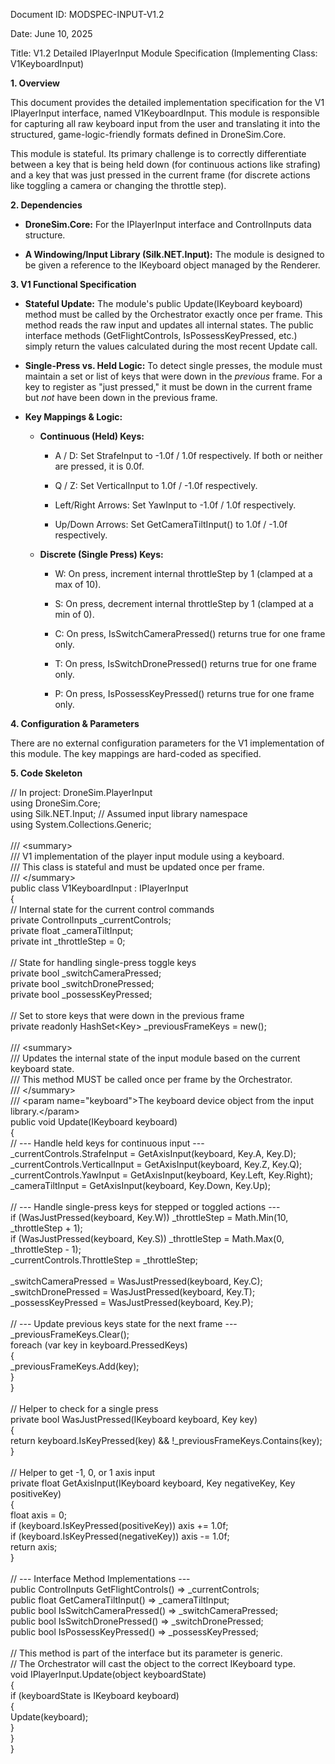 Document ID: MODSPEC-INPUT-V1.2

Date: June 10, 2025

Title: V1.2 Detailed IPlayerInput Module Specification (Implementing Class: V1KeyboardInput)

**1. Overview**

This document provides the detailed implementation specification for the V1 IPlayerInput interface, named V1KeyboardInput. This module is responsible for capturing all raw keyboard input from the user and translating it into the structured, game-logic-friendly formats defined in DroneSim.Core.

This module is stateful. Its primary challenge is to correctly differentiate between a key that is being held down (for continuous actions like strafing) and a key that was just pressed in the current frame (for discrete actions like toggling a camera or changing the throttle step).

**2. Dependencies**

- **DroneSim.Core:** For the IPlayerInput interface and ControlInputs data structure.

- **A Windowing/Input Library (Silk.NET.Input):** The module is designed to be given a reference to the IKeyboard object managed by the Renderer.

**3. V1 Functional Specification**

- **Stateful Update:** The module\'s public Update(IKeyboard keyboard) method must be called by the Orchestrator exactly once per frame. This method reads the raw input and updates all internal states. The public interface methods (GetFlightControls, IsPossessKeyPressed, etc.) simply return the values calculated during the most recent Update call.

- **Single-Press vs. Held Logic:** To detect single presses, the module must maintain a set or list of keys that were down in the *previous* frame. For a key to register as \"just pressed,\" it must be down in the current frame but *not* have been down in the previous frame.

- **Key Mappings & Logic:**

  - **Continuous (Held) Keys:**

    - A / D: Set StrafeInput to -1.0f / 1.0f respectively. If both or neither are pressed, it is 0.0f.

    - Q / Z: Set VerticalInput to 1.0f / -1.0f respectively.

    - Left/Right Arrows: Set YawInput to -1.0f / 1.0f respectively.

    - Up/Down Arrows: Set GetCameraTiltInput() to 1.0f / -1.0f respectively.

  - **Discrete (Single Press) Keys:**

    - W: On press, increment internal throttleStep by 1 (clamped at a max of 10).

    - S: On press, decrement internal throttleStep by 1 (clamped at a min of 0).

    - C: On press, IsSwitchCameraPressed() returns true for one frame only.

    - T: On press, IsSwitchDronePressed() returns true for one frame only.

    - P: On press, IsPossessKeyPressed() returns true for one frame only.

**4. Configuration & Parameters**

There are no external configuration parameters for the V1 implementation of this module. The key mappings are hard-coded as specified.

**5. Code Skeleton**

// In project: DroneSim.PlayerInput\
using DroneSim.Core;\
using Silk.NET.Input; // Assumed input library namespace\
using System.Collections.Generic;\
\
/// \<summary\>\
/// V1 implementation of the player input module using a keyboard.\
/// This class is stateful and must be updated once per frame.\
/// \</summary\>\
public class V1KeyboardInput : IPlayerInput\
{\
// Internal state for the current control commands\
private ControlInputs \_currentControls;\
private float \_cameraTiltInput;\
private int \_throttleStep = 0;\
\
// State for handling single-press toggle keys\
private bool \_switchCameraPressed;\
private bool \_switchDronePressed;\
private bool \_possessKeyPressed;\
\
// Set to store keys that were down in the previous frame\
private readonly HashSet\<Key\> \_previousFrameKeys = new();\
\
/// \<summary\>\
/// Updates the internal state of the input module based on the current keyboard state.\
/// This method MUST be called once per frame by the Orchestrator.\
/// \</summary\>\
/// \<param name=\"keyboard\"\>The keyboard device object from the input library.\</param\>\
public void Update(IKeyboard keyboard)\
{\
// \-\-- Handle held keys for continuous input \-\--\
\_currentControls.StrafeInput = GetAxisInput(keyboard, Key.A, Key.D);\
\_currentControls.VerticalInput = GetAxisInput(keyboard, Key.Z, Key.Q);\
\_currentControls.YawInput = GetAxisInput(keyboard, Key.Left, Key.Right);\
\_cameraTiltInput = GetAxisInput(keyboard, Key.Down, Key.Up);\
\
// \-\-- Handle single-press keys for stepped or toggled actions \-\--\
if (WasJustPressed(keyboard, Key.W)) \_throttleStep = Math.Min(10, \_throttleStep + 1);\
if (WasJustPressed(keyboard, Key.S)) \_throttleStep = Math.Max(0, \_throttleStep - 1);\
\_currentControls.ThrottleStep = \_throttleStep;\
\
\_switchCameraPressed = WasJustPressed(keyboard, Key.C);\
\_switchDronePressed = WasJustPressed(keyboard, Key.T);\
\_possessKeyPressed = WasJustPressed(keyboard, Key.P);\
\
// \-\-- Update previous keys state for the next frame \-\--\
\_previousFrameKeys.Clear();\
foreach (var key in keyboard.PressedKeys)\
{\
\_previousFrameKeys.Add(key);\
}\
}\
\
// Helper to check for a single press\
private bool WasJustPressed(IKeyboard keyboard, Key key)\
{\
return keyboard.IsKeyPressed(key) && !\_previousFrameKeys.Contains(key);\
}\
\
// Helper to get -1, 0, or 1 axis input\
private float GetAxisInput(IKeyboard keyboard, Key negativeKey, Key positiveKey)\
{\
float axis = 0;\
if (keyboard.IsKeyPressed(positiveKey)) axis += 1.0f;\
if (keyboard.IsKeyPressed(negativeKey)) axis -= 1.0f;\
return axis;\
}\
\
// \-\-- Interface Method Implementations \-\--\
public ControlInputs GetFlightControls() =\> \_currentControls;\
public float GetCameraTiltInput() =\> \_cameraTiltInput;\
public bool IsSwitchCameraPressed() =\> \_switchCameraPressed;\
public bool IsSwitchDronePressed() =\> \_switchDronePressed;\
public bool IsPossessKeyPressed() =\> \_possessKeyPressed;\
\
// This method is part of the interface but its parameter is generic.\
// The Orchestrator will cast the object to the correct IKeyboard type.\
void IPlayerInput.Update(object keyboardState)\
{\
if (keyboardState is IKeyboard keyboard)\
{\
Update(keyboard);\
}\
}\
}
